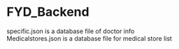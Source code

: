 # FYD_Backend

 specific.json is a database file of doctor info <br>
 Medicalstores.json is a database file for medical store list
